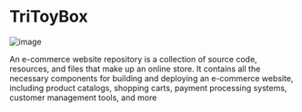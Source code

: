 # TriToyBox
![image](https://github.com/jayantajm1/TriToyBox/assets/90429653/f10b00e7-8ce4-482c-96da-0f943f5236ab)

An e-commerce website repository is a collection of source code, resources, and files that make up an online store. It contains all the necessary components for building and deploying an e-commerce website, including product catalogs, shopping carts, payment processing systems, customer management tools, and more
